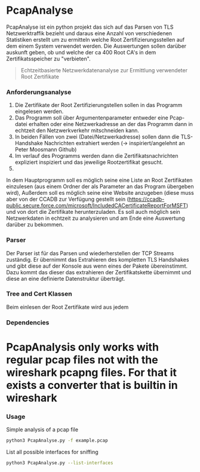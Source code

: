 # PcapAnalyse
PcapAnalyse ist ein python projekt das sich auf das Parsen von TLS Netzwerktraffik bezieht und daraus eine Anzahl von verschiedenen Statistiken erstellt um zu ermitteln welche Root Zertifizierungsstellen auf dem einem System verwendet werden. Die Auswertungen sollen darüber auskunft geben, ob und welche der ca 400 Root CA's in dem Zertifikatsspeicher zu "verbieten".

> Echtzeitbasierte Netzwerkdatenanalyse zur Ermittlung verwendeter Root Zertifikate

### Anforderungsanalyse
1. Die Zertifikate der Root Zertifizierungstellen sollen in das Programm eingelesen werden.
2. Das Programm soll über Argumentenparameter entweder eine Pcap-datei erhalten oder eine Netzwerkadresse an der das Programm dann in echtzeit den Netzwerkverkehr mitschneiden kann.
3. In beiden Fällen von zwei (Datei/Netzwerkadresse) sollen dann die TLS-Handshake Nachrichten extrahiert werden (-> inspiriert/angelehnt an Peter Moosmann Github)
4. Im verlauf des Programms werden dann die Zertifikatsnachrichten expliziert inspiziert und das jeweilige Rootzertifikat gesucht. 
5. 

In dem Hauptprogramm soll es möglich seine eine Liste an Root Zertifikaten einzulesen (aus einem Ordner der als Parameter an das Program übergeben wird), Außerdem soll es möglich seine eine Website anzugeben (diese muss aber von der CCADB zur Verfügung gestellt sein (https://ccadb-public.secure.force.com/microsoft/IncludedCACertificateReportForMSFT) und von dort die Zertifikate herunterzuladen.
Es soll auch möglich sein Netzwerkdaten in echtzeit zu analysieren und am Ende eine Auswertung darüber zu bekommen. 
### Parser
Der Parser ist für das Parsen und wiederherstellen der TCP Streams zuständig. Er übernimmt das Extrahieren des kompletten TLS Handshakes und gibt diese auf der Konsole aus wenn eines der Pakete übereinstimmt. Dazu kommt das dieser das extrahieren der Zertifikatskette übernimmt und diese an eine definierte Datenstruktur überträgt.
### Tree and Cert Klassen
Beim einlesen der Root Zertifikate wird aus jedem 

### Dependencies



**PcapAnalysis only works with regular pcap files not with the wireshark pcapng files. For that it exists a converter that is builtin in wireshark**
====================================================================================================================================================

### Usage
Simple analysis of a pcap file
```bash
python3 PcapAnalyse.py -f example.pcap
```
List all possible interfaces for sniffing
```bash
python3 PcapAnalyse.py --list-interfaces
```
